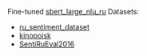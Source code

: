 Fine-tuned [sbert_large_nlu_ru](https://huggingface.co/ai-forever/sbert_large_nlu_ru)
Datasets:
* [ru_sentiment_dataset](https://huggingface.co/datasets/MonoHime/ru_sentiment_dataset)
* [kinopoisk](https://huggingface.co/datasets/blinoff/kinopoisk)
* [SentiRuEval2016](https://huggingface.co/datasets/mteb/SentiRuEval2016)
